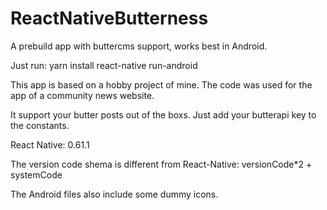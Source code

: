 # ReactNativeButterness
A prebuild app with buttercms support, works best in Android.

Just run:
yarn install
react-native run-android

This app is based on a hobby project of mine. The code was used for the app of a community news website.

It support your butter posts out of the boxs. Just add your butterapi key to the constants.

React Native: 0.61.1

The version code shema is different from React-Native:
versionCode*2 + systemCode

The Android files also include some dummy icons.

